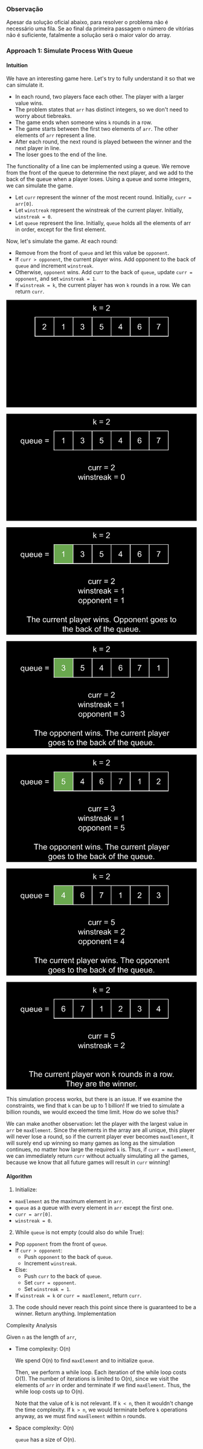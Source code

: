### Observação

Apesar da solução oficial abaixo, para resolver o problema não é necessário uma fila. Se ao final da primeira passagem o número de vitórias não é suficiente, fatalmente a solução será o maior valor do array.

### Approach 1: Simulate Process With Queue

#### Intuition

We have an interesting game here. Let's try to fully understand it so that we can simulate it.

- In each round, two players face each other. The player with a larger value wins.
- The problem states that `arr` has distinct integers, so we don't need to worry about tiebreaks.
- The game ends when someone wins `k` rounds in a row.
- The game starts between the first two elements of `arr`. The other elements of `arr` represent a line.
- After each round, the next round is played between the winner and the next player in line.
- The loser goes to the end of the line.

The functionality of a line can be implemented using a queue. We remove from the front of the queue to determine the next player, and we add to the back of the queue when a player loses. Using a queue and some integers, we can simulate the game.

- Let `curr` represent the winner of the most recent round. Initially, `curr = arr[0]`.
- Let `winstreak` represent the winstreak of the current player. Initially, `winstreak = 0`.
- Let `queue` represent the line. Initially, `queue` holds all the elements of arr in order, except for the first element.

Now, let's simulate the game. At each round:

- Remove from the front of `queue` and let this value be `opponent`.
- If `curr > opponent`, the current player wins. Add opponent to the back of `queue` and increment `winstreak`.
- Otherwise, `opponent` wins. Add curr to the back of `queue`, update `curr = opponent`, and set `winstreak = 1`.
- If `winstreak = k`, the current player has won `k` rounds in a row. We can return `curr`.

![](./assets/img/1.png)

![](./assets/img/2.png)

![](./assets/img/3.png)

![](./assets/img/4.png)

![](./assets/img/5.png)

![](./assets/img/6.png)

![](./assets/img/7.png)

This simulation process works, but there is an issue. If we examine the constraints, we find that `k` can be up to 1 billion! If we tried to simulate a billion rounds, we would exceed the time limit. How do we solve this?

We can make another observation: let the player with the largest value in `arr` be `maxElement`. Since the elements in the array are all unique, this player will never lose a round, so if the current player ever becomes `maxElement`, it will surely end up winning so many games as long as the simulation continues, no matter how large the required `k` is. Thus, if `curr = maxElement`, we can immediately return `curr` without actually simulating all the games, because we know that all future games will result in `curr` winning!

#### Algorithm

1. Initialize:

- `maxElement` as the maximum element in `arr`.
- `queue` as a queue with every element in `arr` except the first one.
- `curr = arr[0]`.
- `winstreak = 0`.

2. While `queue` is not empty (could also do while True):

- Pop `opponent` from the front of `queue`.
- If `curr > opponent`:
  - Push `opponent` to the back of `queue`.
  - Increment `winstreak`.
- Else:
  - Push `curr` to the back of `queue`.
  - Set `curr = opponent`.
  - Set `winstreak = 1`.
- If `winstreak = k` or `curr = maxElement`, return `curr`.

3. The code should never reach this point since there is guaranteed to be a winner. Return anything.
   Implementation

Complexity Analysis

Given `n` as the length of `arr`,

- Time complexity: O(n)

  We spend O(n) to find `maxElement` and to initialize `queue`.

  Then, we perform a while loop. Each iteration of the while loop costs O(1). The number of iterations is limited to O(n), since we visit the elements of `arr` in order and terminate if we find `maxElement`. Thus, the while loop costs up to O(n).

  Note that the value of k is not relevant. If `k < n`, then it wouldn't change the time complexity. If `k > n`, we would terminate before `k` operations anyway, as we must find `maxElement` within `n` rounds.

- Space complexity: O(n)

  `queue` has a size of O(n).
